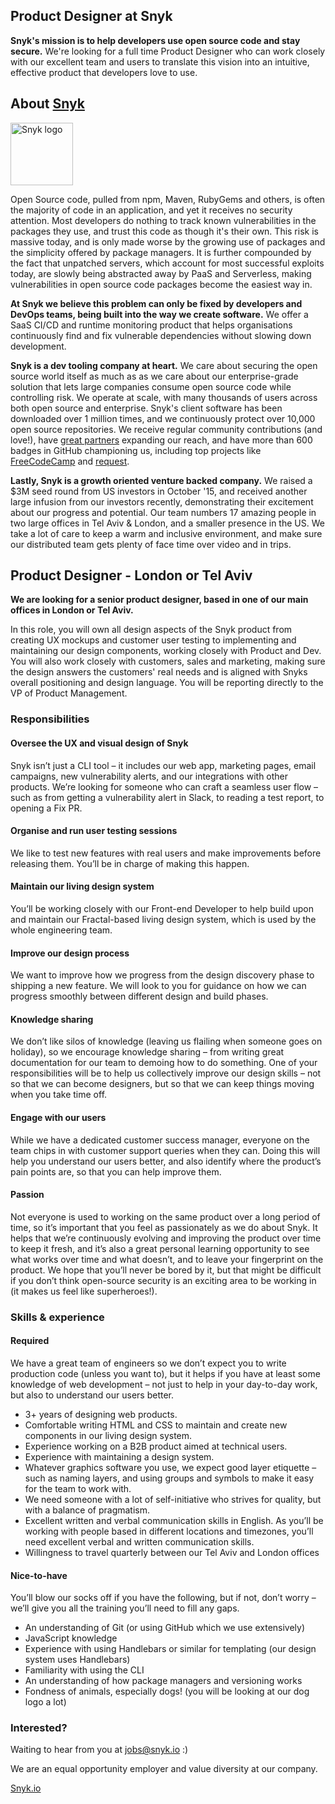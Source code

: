 ## Product Designer at Snyk
**Snyk's mission is to help developers use open source code and stay secure.** We're looking for a full time Product Designer who can work closely with our excellent team and users to translate this vision into an intuitive, effective product that developers love to use.

## About [Snyk](https://snyk.io)

<img src="https://snyk.io/images/snyk-dog.png" width="100" alt="Snyk logo" />

Open Source code, pulled from npm, Maven, RubyGems and others, is often the majority of code in an application, and yet it receives no security attention. Most developers do nothing to track known vulnerabilities in the packages they use, and trust this code as though it's their own. This risk is massive today, and is only made worse by the growing use of packages and the simplicity offered by package managers. It is further compounded by the fact that unpatched servers, which account for most successful exploits today, are slowly being abstracted away by PaaS and Serverless, making vulnerabilities in open source code packages become the easiest way in. 

**At Snyk we believe this problem can only be fixed by developers and DevOps teams, being built into the way we create software.** 
We offer a SaaS CI/CD and runtime monitoring product that helps organisations continuously find and fix vulnerable dependencies without slowing down development.

**Snyk is a dev tooling company at heart.**
We care about securing the open source world itself as much as as we care about our enterprise-grade solution that lets large companies consume open source code while controlling risk. We operate at scale, with many thousands of users across both open source and enterprise. Snyk's client software has been downloaded over 1 million times, and we continuously protect over 10,000 open source repositories. We receive regular community contributions (and love!), have [great partners](https://snyk.io/partners) expanding our reach, and have more than 600 badges in GitHub championing us, including top projects like [FreeCodeCamp](https://github.com/FreeCodeCamp/FreeCodeCamp/) and [request](https://github.com/request/request/). 

**Lastly, Snyk is a growth oriented venture backed company.** We raised a $3M seed round from US investors in October '15, and received another large infusion from our investors recently, demonstrating their excitement about our progress and potential. 
Our team numbers 17 amazing people in two large offices in Tel Aviv & London, and a smaller presence in the US. We take a lot of care to keep a warm and inclusive environment, and make sure our distributed team gets plenty of face time over video and in trips.

## Product Designer - London or Tel Aviv

**We are looking for a senior product designer, based in one of our main offices in London or Tel Aviv.**

In this role, you will own all design aspects of the Snyk product from creating UX mockups and customer user testing to 
implementing and maintaining our design components, working closely with Product and Dev.
You will also work closely with customers, sales and marketing, making sure the design answers the customers' real needs and is aligned with Snyks overall positioning and design language. You will be reporting directly to the VP of Product Management.

### Responsibilities

#### Oversee the UX and visual design of Snyk

Snyk isn’t just a CLI tool – it includes our web app, marketing pages, email campaigns, new vulnerability alerts, and our integrations with other products. We’re looking for someone who can craft a seamless user flow – such as from getting a vulnerability alert in Slack, to reading a test report, to opening a Fix PR.

#### Organise and run user testing sessions

We like to test new features with real users and make improvements before releasing them. You’ll be in charge of making this happen.

#### Maintain our living design system

You’ll be working closely with our Front-end Developer to help build upon and maintain our Fractal-based living design system, which is used by the whole engineering team.

#### Improve our design process

We want to improve how we progress from the design discovery phase to shipping a new feature. We will look to you for guidance on how we can progress smoothly between different design and build phases.

#### Knowledge sharing

We don’t like silos of knowledge (leaving us flailing when someone goes on holiday), so we encourage knowledge sharing – from writing great documentation for our team to demoing how to do something. One of your responsibilities will be to help us collectively improve our design skills – not so that we can become designers, but so that we can keep things moving when you take time off.

#### Engage with our users

While we have a dedicated customer success manager, everyone on the team chips in with customer support queries when they can. Doing this will help you understand our users better, and also identify where the product’s pain points are, so that you can help improve them. 

#### Passion

Not everyone is used to working on the same product over a long period of time, so it’s important that you feel as passionately as we do about Snyk. It helps that we’re continuously evolving and improving the product over time to keep it fresh, and it’s also a great personal learning opportunity to see what works over time and what doesn’t, and to leave your fingerprint on the product. We hope that you’ll never be bored by it, but that might be difficult if you don’t think open-source security is an exciting area to be working in (it makes us feel like superheroes!).

### Skills & experience

#### Required

We have a great team of engineers so we don’t expect you to write production code (unless you want to), but it helps if you have at least some knowledge of web development – not just to help in your day-to-day work, but also to understand our users better.

- 3+ years of designing web products.
- Comfortable writing HTML and CSS to maintain and create new components in our living design system.
- Experience working on a B2B product aimed at technical users.
- Experience with maintaining a design system.
- Whatever graphics software you use, we expect good layer etiquette – such as naming layers, and using groups and symbols to make it easy for the team to work with.
- We need someone with a lot of self-initiative who strives for quality, but with a balance of pragmatism.
- Excellent written and verbal communication skills in English. As you’ll be working with people based in different locations and timezones, you’ll need excellent verbal and written communication skills.
- Willingness to travel quarterly between our Tel Aviv and London offices 

#### Nice-to-have

You’ll blow our socks off if you have the following, but if not, don’t worry – we’ll give you all the training you’ll need to fill any gaps.

- An understanding of Git (or using GitHub which we use extensively)
- JavaScript knowledge
- Experience with using Handlebars or similar for templating (our design system uses Handlebars)
- Familiarity with using the CLI
- An understanding of how package managers and versioning works
- Fondness of animals, especially dogs! (you will be looking at our dog logo a lot)

### Interested?

Waiting to hear from you at jobs@snyk.io :)

We are an equal opportunity employer and value diversity at our company.

[Snyk.io](https://snyk.io)
